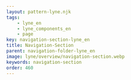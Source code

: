 ```yaml
---
layout: pattern-lyne.njk
tags: 
    - lyne_en
    - lyne_components_en
    - page
key: navigation-section-lyne_en
title: Navigation-Section
parent: navigation-folder-lyne_en
image: lyne/overview/navigation-section.webp
keywords: navigation-section
order: 460
---
```

